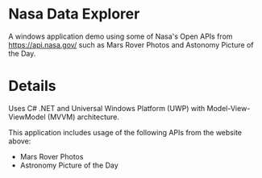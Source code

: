 # Nasa Data Explorer
A windows application demo using some of Nasa's Open APIs from https://api.nasa.gov/ such as Mars Rover Photos and Astonomy Picture of the Day.

# Details
Uses C# .NET and Universal Windows Platform (UWP) with Model-View-ViewModel (MVVM) architecture. 

This application includes usage of the following APIs from the website above: 
- Mars Rover Photos
- Astronomy Picture of the Day
